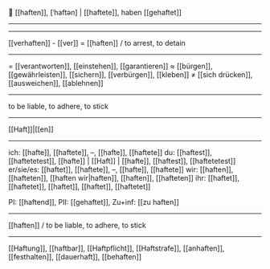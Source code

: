 🤝 [[haften]], [ˈhaftən] | [[haftete]], haben [[gehaftet]]

---

---

[[verhaften]] - [[ver]] = [[haften]] / to arrest, to detain

---

= [[verantworten]], [[einstehen]], [[garantieren]]
≈ [[bürgen]], [[gewährleisten]], [[sichern]], [[verbürgen]], [[kleben]]
≠ [[sich drücken]], [[ausweichen]], [[ablehnen]]

---

to be liable, to adhere, to stick

---

[[Haft]]|[[en]]

---

ich: [[hafte]], [[haftete]], –, [[hafte]], [[haftete]]
du: [[haftest]], [[haftetetest]], [[hafte]] | [[Haft]] | [[hafte]], [[haftest]], [[haftetetest]]
er/sie/es: [[haftet]], [[haftete]], –, [[hafte]], [[haftete]]
wir: [[haften]], [[hafteten]], [[haften wir|haften]], [[haften]], [[hafteten]]
ihr: [[haftet]], [[haftetet]], [[haftet]], [[haftet]], [[haftetet]]

PI: [[haftend]], PII: [[gehaftet]], Zu+inf: [[zu haften]]

---

[[haften]] / to be liable, to adhere, to stick

---

[[Haftung]], [[haftbar]], [[Haftpflicht]], [[Haftstrafe]], [[anhaften]], [[festhalten]], [[dauerhaft]], [[behaften]]
